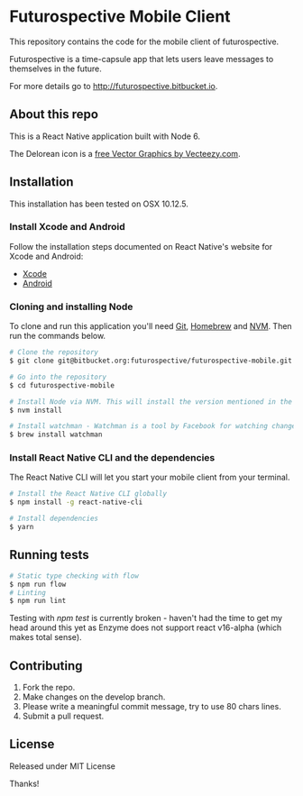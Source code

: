 # Futurospective Mobile Client

This repository contains the code for the mobile client of futurospective.

Futurospective is a time-capsule app that lets users leave messages to themselves in the future.

For more details go to http://futurospective.bitbucket.io.

## About this repo

This is a React Native application built with Node 6.

The Delorean icon is a [free Vector Graphics by Vecteezy.com](https://www.vecteezy.com/vector-art/136991-free-delorean-vector-illustration).

## Installation

This installation has been tested on OSX 10.12.5.

### Install Xcode and Android 

Follow the installation steps documented on React Native's website for Xcode and Android:
  * [Xcode](https://facebook.github.io/react-native/docs/getting-started.html#xcode)
  * [Android](https://facebook.github.io/react-native/docs/getting-started.html#android-development-environment)

### Cloning and installing Node
To clone and run this application you'll need [Git](https://git-scm.com/), [Homebrew](https://brew.sh/) and [NVM](https://github.com/creationix/nvm). Then run the commands below.

```bash
# Clone the repository
$ git clone git@bitbucket.org:futurospective/futurospective-mobile.git

# Go into the repository
$ cd futurospective-mobile

# Install Node via NVM. This will install the version mentioned in the .nvmrc file.
$ nvm install

# Install watchman - Watchman is a tool by Facebook for watching changes in the filesystem. It is highly recommended you install it for better performance.
$ brew install watchman
```

### Install React Native CLI and the dependencies

The React Native CLI will let you start your mobile client from your terminal.

```bash
# Install the React Native CLI globally
$ npm install -g react-native-cli

# Install dependencies
$ yarn
```

## Running tests

```bash
# Static type checking with flow
$ npm run flow
# Linting
$ npm run lint
```

Testing with _npm test_ is currently broken - haven't had the time to get my head around this yet as Enzyme does not support react v16-alpha (which makes total sense).

## Contributing

  1. Fork the repo.
  2. Make changes on the develop branch.
  3. Please write a meaningful commit message, try to use 80 chars lines.
  4. Submit a pull request.

## License

Released under MIT License

Thanks!
